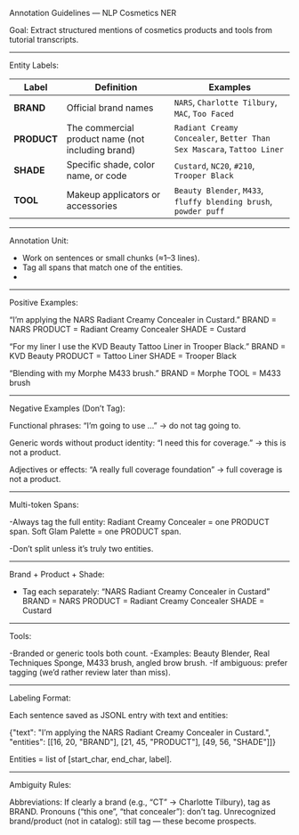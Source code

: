 Annotation Guidelines — NLP Cosmetics NER

Goal: Extract structured mentions of cosmetics products and tools from tutorial transcripts.

----------------------
Entity Labels:

| Label       | Definition                                        | Examples                                                              |
| ----------- | ------------------------------------------------- | --------------------------------------------------------------------- |
| **BRAND**   | Official brand names                              | `NARS`, `Charlotte Tilbury`, `MAC`, `Too Faced`                       |
| **PRODUCT** | The commercial product name (not including brand) | `Radiant Creamy Concealer`, `Better Than Sex Mascara`, `Tattoo Liner` |
| **SHADE**   | Specific shade, color name, or code               | `Custard`, `NC20`, `#210`, `Trooper Black`                            |
| **TOOL**    | Makeup applicators or accessories                 | `Beauty Blender`, `M433`, `fluffy blending brush`, `powder puff`      |

----------------------
Annotation Unit:
- Work on sentences or small chunks (≈1–3 lines).
- Tag all spans that match one of the entities.
- 
----------------------
Positive Examples:

“I’m applying the NARS Radiant Creamy Concealer in Custard.”
BRAND = NARS
PRODUCT = Radiant Creamy Concealer
SHADE = Custard

“For my liner I use the KVD Beauty Tattoo Liner in Trooper Black.”
BRAND = KVD Beauty
PRODUCT = Tattoo Liner
SHADE = Trooper Black

“Blending with my Morphe M433 brush.”
BRAND = Morphe
TOOL = M433 brush

----------------------
Negative Examples (Don’t Tag):

Functional phrases:
  “I’m going to use …” → do not tag going to.

Generic words without product identity:
  “I need this for coverage.” → this is not a product.

Adjectives or effects:
  “A really full coverage foundation” → full coverage is not a product.

----------------------
Multi-token Spans:

-Always tag the full entity:
  Radiant Creamy Concealer = one PRODUCT span.
  Soft Glam Palette = one PRODUCT span.

-Don’t split unless it’s truly two entities.

----------------------
Brand + Product + Shade:

- Tag each separately:
  “NARS Radiant Creamy Concealer in Custard”
    BRAND = NARS
    PRODUCT = Radiant Creamy Concealer
    SHADE = Custard

----------------------
Tools:

-Branded or generic tools both count.
-Examples:
  Beauty Blender, Real Techniques Sponge, M433 brush, angled brow brush.
-If ambiguous: prefer tagging (we’d rather review later than miss).

----------------------
Labeling Format:

Each sentence saved as JSONL entry with text and entities:

{"text": "I’m applying the NARS Radiant Creamy Concealer in Custard.",
 "entities": [[16, 20, "BRAND"], [21, 45, "PRODUCT"], [49, 56, "SHADE"]]}

Entities = list of [start_char, end_char, label].

----------------------
Ambiguity Rules:

Abbreviations: If clearly a brand (e.g., “CT” → Charlotte Tilbury), tag as BRAND.
Pronouns (“this one”, “that concealer”): don’t tag.
Unrecognized brand/product (not in catalog): still tag — these become prospects.
